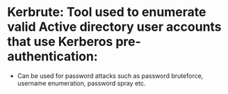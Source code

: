 # Kerbrute: Tool used to enumerate valid Active directory user accounts that use Kerberos pre-authentication:

- Can be used for password attacks such as password bruteforce, username enumeration, password spray etc.